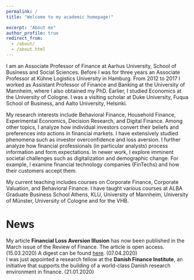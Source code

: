 ```yaml
---
permalink: /
title: "Welcome to my academic homepage!"

excerpt: "About me"
author_profile: true
redirect_from: 
  - /about/
  - /about.html
---
```


I am an Associate Professor of Finance at Aarhus University, School of Business and Social Sciences. Before I was for three years an Associate Professor at Kühne Logistics University in Hamburg. From 2012 to 2017 I worked as Assistant Professor of Finance and Banking at the University of Mannheim, where I also obtained my PhD. Earlier, I studied Economics at the University of Cologne. I was a visiting scholar at Duke University, Fuqua School of Business, and Aalto University, Helsinki.

My research interests include Behavioral Finance, Household Finance, Experimental Economics, Decision Research, and Digital Finance. Among other topics, I analyze how individual investors convert their beliefs and preferences into actions in financial markets. I have extensively studied phenomena such as investor overconfidence and loss aversion. I further analyze how financial professionals (in particular analysts) process information and form expectations. In newer work, I explore imminent societal challenges such as digitalization and demographic change. For example, I examine financial technology companies (FinTechs) and how their customers accept them.

My current teaching includes courses on Corporate Finance, Corporate Valuation, and Behavioral Finance. I have taught various courses at ALBA Graduate Business School Athens, KLU, University of Mannheim, University of Münster, University of Cologne and for the VHB. 
<br>

News
=====

My article <b>Financial Loss Aversion Illusion</b> has now been published in the March issue of the Review of Finance. The article is open access. (15.03.2020) A digest can be found <a href="http://revfin.org/financial-loss-aversion-illusion">here</a>. (07.04.2020) <br>
I was just appointed a research fellow at the <b>Danish Finance Institute</b>, an initiative that supports the building of a world-class Danish research environment in finance. (21.01.2020)<br>
 
